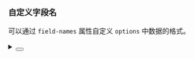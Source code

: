 ### 自定义字段名

可以通过 `field-names` 属性自定义 `options` 中数据的格式。

<div class="cell-demo vp-raw">
  <yc-select
    v-model="value"
    :options="options"
    :field-names="fieldNames"
    :style="{ width: '320px' }"
    placeholder="Please select ..." />
</div>

<script setup>
import { reactive, ref } from 'vue';
const value = ref('bj');
const fieldNames = { value: 'city', label: 'text' };
const options = reactive([
  {
    city: 'bj',
    text: 'Beijing',
  },
  {
    city: 'sh',
    text: 'Shanghai',
  },
  {
    city: 'gz',
    text: 'Guangzhou',
  },
  {
    city: 'cd',
    text: 'Chengdu',
  },
]);
</script>

<details>
<summary>
 <button class="code-btn"  >
    <icon-code />
 </button>
</summary>

```vue
<template>
  <yc-select
    v-model="value"
    :options="options"
    :field-names="fieldNames"
    :style="{ width: '320px' }"
    placeholder="Please select ..." />
</template>

<script setup>
import { reactive, ref } from 'vue';
const value = ref('bj');
const fieldNames = { value: 'city', label: 'text' };
const options = reactive([
  {
    city: 'bj',
    text: 'Beijing',
  },
  {
    city: 'sh',
    text: 'Shanghai',
  },
  {
    city: 'gz',
    text: 'Guangzhou',
  },
  {
    city: 'cd',
    text: 'Chengdu',
  },
]);
</script>
```

</details>
